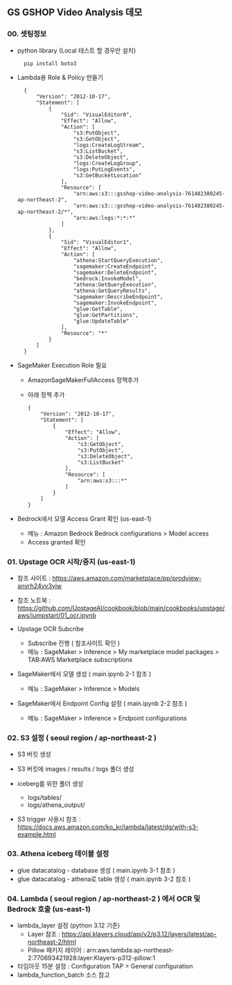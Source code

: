 ## GS GSHOP Video Analysis 데모

### 00. 셋팅정보

- python library (Local 테스트 할 경우만 설치)

        pip install boto3

- Lambda용 Role & Policy 만들기

        {
            "Version": "2012-10-17",
            "Statement": [
                {
                    "Sid": "VisualEditor0",
                    "Effect": "Allow",
                    "Action": [
                        "s3:PutObject",
                        "s3:GetObject",
                        "logs:CreateLogStream",
                        "s3:ListBucket",
                        "s3:DeleteObject",
                        "logs:CreateLogGroup",
                        "logs:PutLogEvents",
                        "s3:GetBucketLocation"
                    ],
                    "Resource": [
                        "arn:aws:s3:::gsshop-video-analysis-761482380245-ap-northeast-2",
                        "arn:aws:s3:::gsshop-video-analysis-761482380245-ap-northeast-2/*",
                        "arn:aws:logs:*:*:*"
                    ]
                },
                {
                    "Sid": "VisualEditor1",
                    "Effect": "Allow",
                    "Action": [
                        "athena:StartQueryExecution",
                        "sagemaker:CreateEndpoint",
                        "sagemaker:DeleteEndpoint",
                        "bedrock:InvokeModel",
                        "athena:GetQueryExecution",
                        "athena:GetQueryResults",
                        "sagemaker:DescribeEndpoint",
                        "sagemaker:InvokeEndpoint",
                        "glue:GetTable",
                        "glue:GetPartitions",
                        "glue:UpdateTable"
                    ],
                    "Resource": "*"
                }
            ]
        }

- SageMaker Execution Role 필요
  - AmazonSageMakerFullAccess 정책추가
  - 아래 정책 추가

        {
            "Version": "2012-10-17",
            "Statement": [
                {
                    "Effect": "Allow",
                    "Action": [
                        "s3:GetObject",
                        "s3:PutObject",
                        "s3:DeleteObject",
                        "s3:ListBucket"
                    ],
                    "Resource": [
                        "arn:aws:s3:::*"
                    ]
                }
            ]
        }

- Bedrock에서 모델 Access Grant 확인 (us-east-1)
  - 메뉴 : Amazon Bedrock Bedrock configurations > Model access
  - Access granted 확인


### 01. Upstage OCR 시작/중지 (us-east-1)

- 참조 사이트 : https://aws.amazon.com/marketplace/pp/prodview-anvrh24vv3yiw
- 참조 노트북 : https://github.com/UpstageAI/cookbook/blob/main/cookbooks/upstage/aws/jumpstart/01_ocr.ipynb

- Upstage OCR Subcribe
  - Subscribe 진행 ( 참조사이트 확인 )
  - 메뉴 : SageMaker > Inference > My marketplace model packages > TAB:AWS Marketplace subscriptions
- SageMaker에서 모델 생성 ( main.ipynb 2-1 참조 )
  - 메뉴 : SageMaker > Inference > Models
- SageMaker에서 Endpoint Config 설정 ( main.ipynb 2-2 참조 )
  - 메뉴 : SageMaker > Inference > Endpoint configurations
  

### 02. S3 설정 ( seoul region / ap-northeast-2 )

- S3 버킷 생성
- S3 버킷에 images / results / logs 폴더 생성
- iceberg를 위한 폴더 생성
  - logs/tables/
  - logs/athena_output/

- S3 trigger 사용시 참조 : https://docs.aws.amazon.com/ko_kr/lambda/latest/dg/with-s3-example.html 

### 03. Athena iceberg 테이블 설정
- glue datacatalog - database 생성 ( main.ipynb 3-1 참조 )
- glue datacatalog - athena로 table 생성 ( main.ipynb 3-2 참조 )

### 04. Lambda ( seoul region / ap-northeast-2 ) 에서 OCR 및 Bedrock 호출 (us-east-1)
- lambda_layer 설정 (python 3.12 기준)
  - Layer 참조 : https://api.klayers.cloud/api/v2/p3.12/layers/latest/ap-northeast-2/html
  - Pillow 패키지 레이어 : arn:aws:lambda:ap-northeast-2:770693421928:layer:Klayers-p312-pillow:1
- 타임아웃 15분 설정 : Configuration TAP > General configuration 
- lambda_function_batch 소스 참고